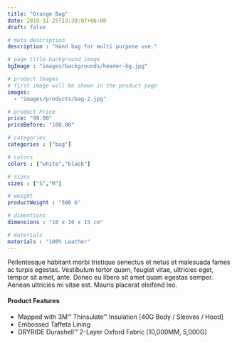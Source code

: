 ```yaml
---
title: "Orange Bag"
date: 2019-11-25T13:39:07+06:00
draft: false

# meta description
description : "Hand bag for multi purpose use."

# page title background image
bgImage : "images/backgrounds/header-bg.jpg"

# product Images
# first image will be shown in the product page
images:
  - "images/products/bag-2.jpg"

# product Price
price: "98.00"
priceBefore: "100.00"

# categories
categories : ["bag"]

# colors 
colors : ["white","black"]

# sizes
sizes : ["S","M"]

# weight
productWeight : "500 G"

# dimentions
dimensions : "10 x 10 x 15 cm"

# materials
materials : "100% Leather"
---
```


Pellentesque habitant morbi tristique senectus et netus et malesuada fames ac turpis egestas. Vestibulum tortor quam, feugiat vitae, ultricies eget, tempor sit amet, ante. Donec eu libero sit amet quam egestas semper. Aenean ultricies mi vitae est. Mauris placerat eleifend leo.

#### Product Features

* Mapped with 3M™ Thinsulate™ Insulation [40G Body / Sleeves / Hood]
* Embossed Taffeta Lining
* DRYRIDE Durashell™ 2-Layer Oxford Fabric [10,000MM, 5,000G]